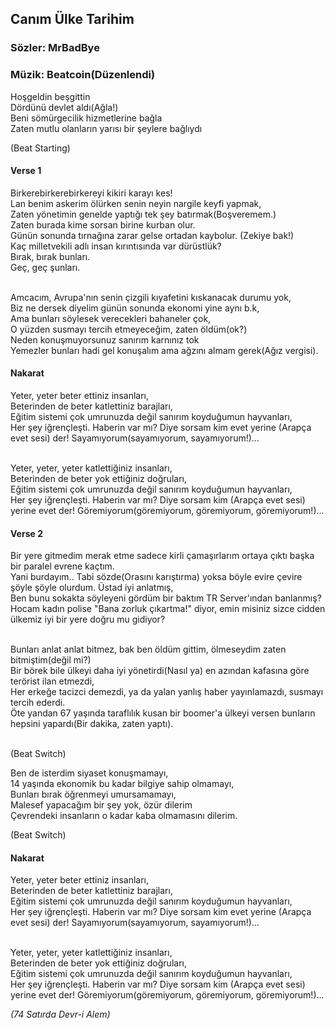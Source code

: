 ## Canım Ülke Tarihim

### Sözler: MrBadBye
### Müzik: Beatcoin(Düzenlendi)

Hoşgeldin beşgittin <br>
Dördünü devlet aldı(Ağla!) <br>
Beni sömürgecilik hizmetlerine bağla <br>
Zaten mutlu olanların yarısı bir şeylere bağlıydı <br>

(Beat Starting)

#### Verse 1
Birkerebirkerebirkereyi kikiri karayı kes! <br>
Lan benim askerim ölürken senin neyin nargile keyfi yapmak, <br>
Zaten yönetimin genelde yaptığı tek şey batırmak(Boşveremem.) <br>
Zaten burada kime sorsan birine kurban olur. <br>
Günün sonunda tırnağına zarar gelse ortadan kaybolur. (Zekiye bak!) <br>
Kaç milletvekili adlı insan kırıntısında var dürüstlük? <br>
Bırak, bırak bunları. <br>
Geç, geç şunları. <br><br>

Amcacım, Avrupa'nın senin çizgili kıyafetini kıskanacak durumu yok, <br>
Biz ne dersek diyelim günün sonunda ekonomi yine aynı b.k, <br>
Ama bunları söylesek verecekleri bahaneler çok, <br>
O yüzden susmayı tercih etmeyeceğim, zaten öldüm(ok?) <br>
Neden konuşmuyorsunuz sanırım karnınız tok <br>
Yemezler bunları hadi gel konuşalım ama ağzını almam gerek(Ağız vergisi). <br>

#### Nakarat
Yeter, yeter beter ettiniz insanları, <br>
Beterinden de beter katlettiniz barajları, <br>
Eğitim sistemi çok umrunuzda değil sanırım koyduğumun hayvanları, <br>
Her şey iğrençleşti. Haberin var mı? Diye sorsam kim evet yerine (Arapça evet sesi) der! Sayamıyorum(sayamıyorum, sayamıyorum!)... <br><br>

Yeter, yeter, yeter katlettiğiniz insanları, <br>
Beterinden de beter yok ettiğiniz doğruları, <br>
Eğitim sistemi çok umrunuzda değil sanırım koyduğumun hayvanları, <br>
Her şey iğrençleşti. Haberin var mı? Diye sorsam kim (Arapça evet sesi) yerine evet der! Göremiyorum(göremiyorum, göremiyorum, göremiyorum!)... <br>

#### Verse 2
Bir yere gitmedim merak etme sadece kirli çamaşırlarım ortaya çıktı başka bir paralel evrene kaçtım. <br>
Yani burdayım.. Tabi sözde(Orasını karıştırma) yoksa böyle evire çevire şöyle şöyle olurdum. Üstad iyi anlatmış, <br>
Ben bunu sokakta söyleyeni gördüm bir baktım TR Server'ından banlanmış? <br>
Hocam kadın polise "Bana zorluk çıkartma!" diyor, emin misiniz sizce cidden ülkemiz iyi bir yere doğru mu gidiyor? <br><br>

Bunları anlat anlat bitmez, bak ben öldüm gittim, ölmeseydim zaten bitmiştim(değil mi?) <br>
Bir börek bile ülkeyi daha iyi yönetirdi(Nasıl ya) en azından kafasına göre terörist ilan etmezdi, <br>
Her erkeğe tacizci demezdi, ya da yalan yanlış haber yayınlamazdı, susmayı tercih ederdi. <br>
Öte yandan 67 yaşında taraflılık kusan bir boomer'a ülkeyi versen bunların hepsini yapardı(Bir dakika, zaten yaptı). <br><br>


(Beat Switch)

Ben de isterdim siyaset konuşmamayı, <br>
14 yaşında ekonomik bu kadar bilgiye sahip olmamayı, <br>
Bunları bırak öğrenmeyi umursamamayı, <br>
Malesef yapacağım bir şey yok, özür dilerim <br>
Çevrendeki insanların o kadar kaba olmamasını dilerim. <br>

(Beat Switch)

#### Nakarat
Yeter, yeter beter ettiniz insanları, <br>
Beterinden de beter katlettiniz barajları, <br>
Eğitim sistemi çok umrunuzda değil sanırım koyduğumun hayvanları, <br>
Her şey iğrençleşti. Haberin var mı? Diye sorsam kim evet yerine (Arapça evet sesi) der! Sayamıyorum(sayamıyorum, sayamıyorum!)... <br><br>

Yeter, yeter, yeter katlettiğiniz insanları, <br>
Beterinden de beter yok ettiğiniz doğruları, <br>
Eğitim sistemi çok umrunuzda değil sanırım koyduğumun hayvanları, <br>
Her şey iğrençleşti. Haberin var mı? Diye sorsam kim (Arapça evet sesi) yerine evet der! Göremiyorum(göremiyorum, göremiyorum, göremiyorum!)... <br>

*(74 Satırda Devr-i Alem)*
